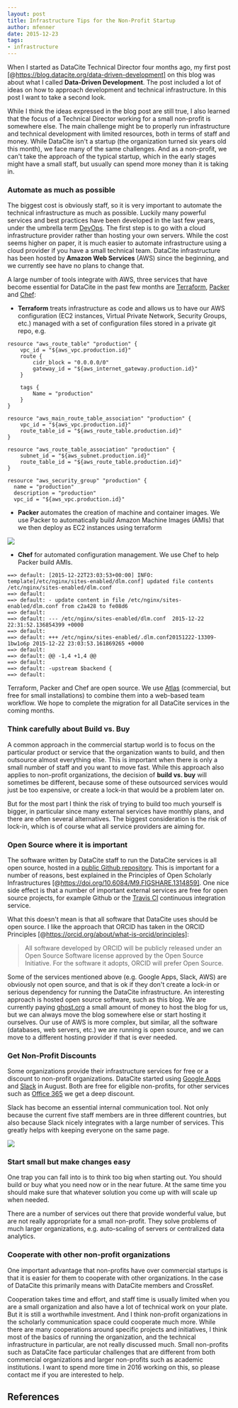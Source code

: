 ```yaml
---
layout: post
title: Infrastructure Tips for the Non-Profit Startup
author: mfenner
date: 2015-12-23
tags:
- infrastructure
---
```

When I started as DataCite Technical Director four months ago, my first post [@https://blog.datacite.org/data-driven-development] on this blog was about what I called **Data-Driven Development**. The post included a lot of ideas on how to approach development and technical infrastructure. In this post I want to take a second look.

While I think the ideas expressed in the blog post are still true, I also learned that the focus of a Technical Director working for a small non-profit is somewhere else. The main challenge might be to properly run infrastructure and technical development with limited resources, both in terms of staff and money. While DataCite isn't a startup (the organization turned six years old this month), we face many of the same challenges. And as a non-profit, we can't take the approach of the typical startup, which in the early stages might have a small staff, but usually can spend more money than it is taking in.

### Automate as much as possible
The biggest cost is obviously staff, so it is very important to automate the technical infrastructure as much as possible. Luckily many powerful services and best practices have been developed in the last few years, under the umbrella term [DevOps](http://theagileadmin.com/what-is-devops/). The first step is to go with a cloud infrastructure provider rather than hosting your own servers. While the cost seems higher on paper, it is much easier to automate infrastructure using a cloud provider if you have a small technical team. DataCite infrastructure has been hosted by **Amazon Web Services** (AWS) since the beginning, and we currently see have no plans to change that.

A large number of tools integrate with AWS, three services that have become essential for DataCite in the past few months are [Terraform](https://terraform.io/), [Packer](https://www.packer.io/) and [Chef]():

* **Terraform** treats infrastructure as code and allows us to have our AWS configuration (EC2 instances, Virtual Private Network, Security Groups, etc.) managed with a set of configuration files stored in a private git repo, e.g.

```
resource "aws_route_table" "production" {
    vpc_id = "${aws_vpc.production.id}"
    route {
        cidr_block = "0.0.0.0/0"
        gateway_id = "${aws_internet_gateway.production.id}"
    }

    tags {
        Name = "production"
    }
}

resource "aws_main_route_table_association" "production" {
    vpc_id = "${aws_vpc.production.id}"
    route_table_id = "${aws_route_table.production.id}"
}

resource "aws_route_table_association" "production" {
    subnet_id = "${aws_subnet.production.id}"
    route_table_id = "${aws_route_table.production.id}"
}

resource "aws_security_group" "production" {
  name = "production"
  description = "production"
  vpc_id = "${aws_vpc.production.id}"
```

* **Packer** automates the creation of machine and container images. We use Packer to automatically build Amazon Machine Images (AMIs) that we then deploy as EC2 instances using terraform

![](/images/2015/12/Bildschirmfoto-2015-12-23-um-11-29-50.png)

* **Chef** for automated configuration management. We use Chef to help Packer build AMIs.

```
==> default: [2015-12-22T23:03:53+00:00] INFO: template[/etc/nginx/sites-enabled/dlm.conf] updated file contents /etc/nginx/sites-enabled/dlm.conf
==> default:
==> default: - update content in file /etc/nginx/sites-enabled/dlm.conf from c2a428 to fe08d6
==> default:
==> default: --- /etc/nginx/sites-enabled/dlm.conf  2015-12-22 22:31:52.136854399 +0000
==> default:
==> default: +++ /etc/nginx/sites-enabled/.dlm.conf20151222-13309-1bw1o6p 2015-12-22 23:03:53.161869265 +0000
==> default:
==> default: @@ -1,4 +1,4 @@
==> default:
==> default: -upstream $backend {
==> default:
```

Terraform, Packer and Chef are open source. We use [Atlas](https://hashicorp.com/atlas.html) (commercial, but free for small installations) to combine them into a web-based team workflow. We hope to complete the migration for all DataCite services in the coming months.

### Think carefully about Build vs. Buy
A common approach in the commercial startup world is to focus on the particular product or service that the organization wants to build, and then outsource almost everything else. This is important when there is only a small number of staff and you want to move fast. While this approach also applies to non-profit organizations, the decision of **build vs. buy** will sometimes be different, because some of these outsourced services would just be too expensive, or create a lock-in that would be a problem later on.

But for the most part I think the risk of trying to build too much yourself is bigger, in particular since many external services have monthly plans, and there are often several alternatives. The biggest consideration is the risk of lock-in, which is of course what all service providers are aiming for.

### Open Source where it is important
The software written by DataCite staff to run the DataCite services is all open source, hosted in a [public Github repository](https://github.com/datacite). This is important for a number of reasons, best explained in the Principles of Open Scholarly Infrastructures [@https://doi.org/10.6084/M9.FIGSHARE.1314859]. One nice side effect is that a number of important external services are free for open source projects, for example Github or the [Travis CI](https://travis-ci.org/) continuous integration service.

What this doesn't mean is that all software that DataCite uses should be open source. I like the approach that ORCID has taken in the ORCID Principles [@https://orcid.org/about/what-is-orcid/principles]:

> All software developed by ORCID will be publicly released under an Open Source Software license approved by the Open Source Initiative. For the software it adopts, ORCID will prefer Open Source.

Some of the services mentioned above (e.g. Google Apps, Slack, AWS) are obviously not open source, and that is ok if they don't create a lock-in or serious dependency for running the DataCite infrastructure. An interesting approach is hosted open source software, such as this blog. We are currently paying [ghost.org](https://ghost.org/) a small amount of money to host the blog for us, but we can always move the blog somewhere else or start hosting it ourselves. Our use of AWS is more complex, but similar, all the software (databases, web servers, etc.) we are running is open source, and we can move to a different hosting provider if that is ever needed.

### Get Non-Profit Discounts
Some organizations provide their infrastructure services for free or a discount to non-profit organizations. DataCite started using [Google Apps](https://apps.google.com/) and [Slack](https://slack.com/) in August. Both are free for eligible non-profits, for other services such as [Office 365](https://products.office.com/en-us/nonprofit/office-365-nonprofit) we get a deep discount.

Slack has become an essential internal communication tool. Not only because the current five staff members are in three different countries, but also because Slack nicely integrates with a large number of services. This greatly helps with keeping everyone on the same page.

![](/images/2015/12/Bildschirmfoto-2015-12-23-um-11-26-47.png)

### Start small but make changes easy
One trap you can fall into is to think too big when starting out. You should build or buy what you need now or in the near future. At the same time you should make sure that whatever solution you come up with will scale up when needed.

There are a number of services out there that provide wonderful value, but are not really appropriate for a small non-profit. They solve problems of much larger organizations, e.g. auto-scaling of servers or centralized data analytics.

### Cooperate with other non-profit organizations
One important advantage that non-profits have over commercial startups is that it is easier for them to cooperate with other organizations. In the case of DataCite this primarily means with DataCite members and CrossRef.

Cooperation takes time and effort, and staff time is usually limited when you are a small organization and also have a lot of technical work on your plate. But it is still a worthwhile investment. And I think non-profit organizations in the scholarly communication space could cooperate much more. While there are many cooperations around specific projects and initiatives, I think most of the basics of running the organization, and the technical infrastructure in particular, are not really discussed much. Small non-profits such as DataCite face particular challenges that are different from both commercial organizations and larger non-profits such as academic institutions. I want to spend more time in 2016 working on this, so please contact me if you are interested to help.

## References
